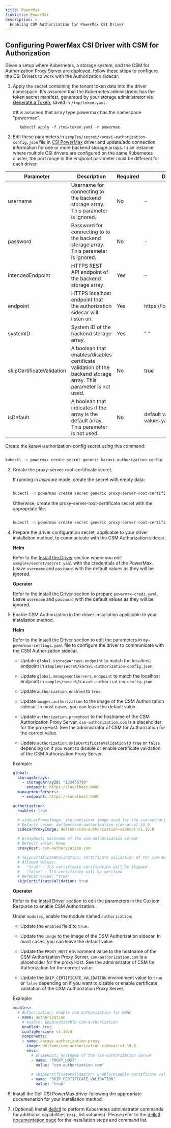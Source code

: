 ```yaml
---
title: PowerMax
linktitle: PowerMax
description: >
  Enabling CSM Authorization for PowerMax CSI Driver
---
```


## Configuring PowerMax CSI Driver with CSM for Authorization

Given a setup where Kubernetes, a storage system, and the CSM for Authorization Proxy Server are deployed, follow these steps to configure the CSI Drivers to work with the Authorization sidecar:

1. Apply the secret containing the tenant token data into the driver namespace. It's assumed that the Kubernetes administrator has the token secret manifest, generated by your storage administrator via [Generate a Token](../proxy-server/#generate-a-token), saved in `/tmp/token.yaml`.

   #It is assumed that array type powermax has the namespace "powermax".
   ```console
      kubectl apply -f /tmp/token.yaml -n powermax
   ```

2. Edit these parameters in `samples/secret/karavi-authorization-config.json` file in [CSI PowerMax](https://github.com/dell/csi-powermax/tree/main/samples/secret) driver and update/add connection information for one or more backend storage arrays. In an instance where multiple CSI drivers are configured on the same Kubernetes cluster, the port range in the *endpoint* parameter must be different for each driver.

  | Parameter | Description | Required | Default |
   | --------- | ----------- | -------- |-------- |
   | username | Username for connecting to the backend storage array. This parameter is ignored. | No | - |
   | password | Password for connecting to to the backend storage array. This parameter is ignored. | No | - |
   | intendedEndpoint | HTTPS REST API endpoint of the backend storage array. | Yes | - |
   | endpoint | HTTPS localhost endpoint that the authorization sidecar will listen on. | Yes | https://localhost:9400 |
   | systemID | System ID of the backend storage array. | Yes | " " |
   | skipCertificateValidation  | A boolean that enables/disables certificate validation of the backend storage array. This parameter is not used. | No | true |
   | isDefault | A boolean that indicates if the array is the default array. This parameter is not used. | No | default value from values.yaml |


Create the karavi-authorization-config secret using this command:
  ```bash

  kubectl -n powermax create secret generic karavi-authorization-config --from-file=config=samples/secret/karavi-authorization-config.json -o yaml --dry-run=client | kubectl apply -f -
  ```

3. Create the proxy-server-root-certificate secret.

    If running in *insecure* mode, create the secret with empty data:

      ```bash

      kubectl -n powermax create secret generic proxy-server-root-certificate --from-literal=rootCertificate.pem= -o yaml --dry-run=client | kubectl apply -f -
      ```

    Otherwise, create the proxy-server-root-certificate secret with the appropriate file:

      ```bash

      kubectl -n powermax create secret generic proxy-server-root-certificate --from-file=rootCertificate.pem=/path/to/rootCA -o yaml --dry-run=client | kubectl apply -f -
      ```

4. Prepare the driver configuration secret, applicable to your driver installation method, to communicate with the CSM Authorization sidecar.

    **Helm**

    Refer to the [Install the Driver](../../../deployment/helm/drivers/installation/powermax/#install-the-driver) section where you edit `samples/secret/secret.yaml` with the credentials of the PowerMax. Leave `username` and `password` with the default values as they will be ignored.

    **Operator**

    Refer to the [Install the Driver](../../../deployment/csmoperator/drivers/powermax/#install-driver) section to prepare `powermax-creds.yaml`. Leave `username` and `password` with the default values as they will be ignored.

5. Enable CSM Authorization in the driver installation applicable to your installation method.

    **Helm**

    Refer to the [Install the Driver](../../../deployment/helm/drivers/installation/powermax/#install-the-driver) section to edit the parameters in `my-powermax-settings.yaml` file to configure the driver to communicate with the CSM Authorization sidecar.

    - Update `global.storageArrays.endpoint` to match the localhost endpoint in `samples/secret/karavi-authorization-config.json`.

    - Update `global.managementServers.endpoint` to match the localhost endpoint in `samples/secret/karavi-authorization-config.json`.

    - Update `authorization.enabled` to `true`.
    
    - Update `images.authorization` to the image of the CSM Authorization sidecar. In most cases, you can leave the default value.

    - Update `authorization.proxyHost` to the hostname of the CSM Authorization Proxy Server. `csm-authorization.com` is a placeholder for the proxyHost. See the administrator of CSM for Authorization for the correct value.
    
    - Update `authorization.skipCertificateValidation` to `true` or `false` depending on if you want to disable or enable certificate validation of the CSM Authorization Proxy Server.

    Example:

    ```yaml
    global:
      storageArrays:
        - storageArrayId: "123456789"
          endpoint: https://localhost:9400
      managementServers:
        - endpoint: https://localhost:9400

    authorization:
      enabled: true

      # sidecarProxyImage: the container image used for the csm-authorization-sidecar.
      # Default value: dellemc/csm-authorization-sidecar:v1.10.0
      sidecarProxyImage: dellemc/csm-authorization-sidecar:v1.10.0

      # proxyHost: hostname of the csm-authorization server
      # Default value: None
      proxyHost: csm-authorization.com

      # skipCertificateValidation: certificate validation of the csm-authorization server
      # Allowed Values:
      #   "true" - TLS certificate verification will be skipped
      #   "false" - TLS certificate will be verified 
      # Default value: "true" 
      skipCertificateValidation: true
    ```

    **Operator**

    Refer to the [Install Driver](../../../deployment/csmoperator/drivers/powermax/#install-driver) section to edit the parameters in the Custom Resource to enable CSM Authorization.

    Under `modules`, enable the module named `authorization`:

    - Update the `enabled` field to `true.`

    - Update the `image` to the image of the CSM Authorization sidecar. In most cases, you can leave the default value.

    - Update the `PROXY_HOST` environment value to the hostname of the CSM Authorization Proxy Server. `csm-authorization.com` is a placeholder for the proxyHost. See the administrator of CSM for Authorization for the correct value.

    - Update the `SKIP_CERTIFICATE_VALIDATION` environment value to `true` or `false` depending on if you want to disable or enable certificate validation of the CSM Authorization Proxy Server.

    Example: 

    ```yaml
    modules:
      # Authorization: enable csm-authorization for RBAC
      - name: authorization
        # enable: Enable/Disable csm-authorization
        enabled: true
        configVersion: v1.10.0
        components:
        - name: karavi-authorization-proxy
          image: dellemc/csm-authorization-sidecar:v1.10.0
          envs:
            # proxyHost: hostname of the csm-authorization server
            - name: "PROXY_HOST"
              value: "csm-authorization.com"
          
            # skipCertificateValidation: Enable/Disable certificate validation of the csm-authorization server       
            - name: "SKIP_CERTIFICATE_VALIDATION"
              value: "true"
    ```

5. Install the Dell CSI PowerMax driver following the appropriate documenation for your installation method.

6. (Optional) Install [dellctl](../../../support/cli/#installation-instructions) to perform Kubernetes administrator commands for additional capabilities (e.g., list volumes). Please refer to the [dellctl documentation page](../../../support/cli) for the installation steps and command list.